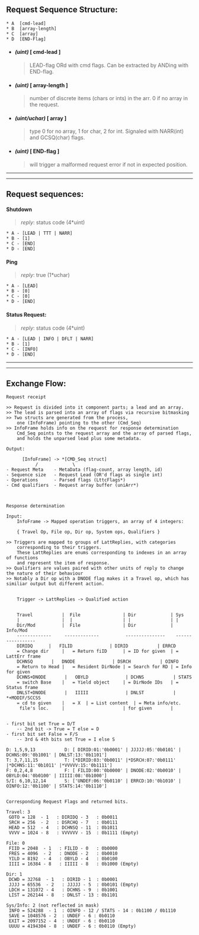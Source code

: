 Request Sequence Structure:
----------------------------------
    * A  [cmd-lead]      
    * B  [array-length]
    * C  [array]
    * D  [END-Flag]

-  #### _(uint)_       [ cmd-lead ]
   > LEAD-flag ORd with cmd flags. Can be extracted by ANDing with END-flag.
- #### _(uint)_       [ array-length ]
   > number of discrete items (chars or ints) in the arr. 0 if no array in the request.
- #### _(uint/uchar)_ [ array ]
   > type 0 for no array, 1 for char, 2 for int. Signaled with NARR(int) and GCSQ(char) flags.
- #### _(uint)_       [ END-flag ]
   > will trigger a malformed request error if not in expected position.

--------------------------------- 


--------------------------------- 

Request sequences:
----------------------------------

#### Shutdown
>   _reply_: status code (4*uint)

    * A - [LEAD | TTT | NARR]
    * B - [1]
    * C - [END]
    * D - [END]


#### Ping 
>  _reply_: true (1*uchar)

    * A - [LEAD]
    * B - [0]
    * C - [0]
    * D - [END]


#### Status Request:
>   _reply_: status code (4*uint)


    * A - [LEAD | INFO | DFLT | NARR]
    * B - [1]
    * C - [INFO]
    * D - [END]


--------------------------------- 


--------------------------------- 

Exchange Flow:
--------------------------------- 

    Request receipt 
    
    >> Request is divided into it component parts; a lead and an array.
    >> The lead is parsed into an array of flags via recursive bitmasking
    >> Two structs are generated from the process, 
        one (InfoFrame) pointing to the other (Cmd_Seq)
    >> InfoFrame holds info on the request for response determination
        Cmd_Seq points to the request array and the array of parsed flags,
        and holds the unparsed lead plus some metadata.

    Output:

          [InfoFrame] -> *[CMD_Seq struct]
               /             \
    - Request Meta    - MetaData (flag-count, array length, id)
    - Sequence size   - Request Lead (OR'd flags as single int)
    - Operations      - Parsed flags (LttcFlags*)
    - Cmd qualifiers  - Request array buffer (uniArr*)
    


    Response determination

    Input:
        InfoFrame -> Mapped operation triggers, an array of 4 integers: 

        { Travel Op, File op, Dir op, System ops, Qualifiers } 

    >> Triggers are mapped to groups of LattReplies, with categories
        corresponding to their triggers. 
        These LattReplies are enums corresponding to indexes in an array of functions
        and represent the item of response.
    >> Qualifiers are values paired with other units of reply to change the nature of their behaviour
    >> Notably a Dir op with a DNODE flag makes it a Travel op, which has similiar output but different action.
        

        Trigger -> LattReplies -> Qualified action

                
        Travel           |  File                | Dir             | Sys
        |                |  |                   | |               | |
        Dir/Mod          |  File                | Dir             | Info/Mod 
        -------------     -------------          ---------------    -----------------
        DIRIDQ      |   FILID              | DIRID           | ERRCD                          
        = Change dir     |   = Return fiID      | = ID for given  | = LattErr frame
        DCHNSQ       |   DNODE              | DSRCH           | OINFO    
        = Return to Head |   = Resident DirNode | = Search for RD | = Info for given              
        DCHNS+DNODE       |   OBYLD              | DCHNS           | STATS         
        = switch Base    |   = Yield object     | = DirNode IDs   | = Status frame
        DNLST+DNODE       |   IIIII              | DNLST           | *+MODIF/SCCSS
        = cd to given    |   = X  | = List content  | = Meta info/etc.   
         file's loc.     |                      | for given       |              
    
 
    - first bit set True = D/T
        -- 2nd bit -> True = T else = D
    - first bit set False = F/S
        -- 3rd & 4th bits set True = I else S

    D: 1,5,9,13           D: [ DIRID:01:'0b0001' | JJJJJ:05:'0b0101' | DCHNS:09:'0b1001' | DNLST:13:'0b1101']
    T: 3,7,11,15          T: [*DIRID:03:'0b0011' |*DSRCH:07:'0b0111' |*DCHNS:11:'0b1011' |*VVVVV:15:'0b1111']
    F: 0,2,4,8            F: [ FILID:00:'0b0000' | DNODE:02:'0b0010' | OBYLD:04:'0b0100' | IIIII:08:'0b1000']
    S/I: 6,10,12,14       S: ['UNDEF:06:'0b0110' | ERRCD:10:'0b1010' | OINFO:12:'0b1100' | STATS:14:'0b1110']


    Corresponding Request Flags and returned bits.  

    Travel: 3 
     GOTO = 128  - 1   : DIRIDQ - 3   : 0b0011
     SRCH = 256  - 2   : DSRCHQ - 7   : 0b0111
     HEAD = 512  - 4   : DCHNSQ - 11  : 0b1011
     VVVV = 1024 - 8   : VVVVVV - 15  : 0b1111 (Empty)
    
    File: 0 
     FIID = 2048  - 1   : FILID - 0   : 0b0000
     FRES = 4096  - 2   : DNODE - 2   : 0b0010
     YILD = 8192  - 4   : OBYLD - 4   : 0b0100
     IIII = 16384 - 8   : IIIII - 8   : 0b1000 (Empty) 
  
    Dir: 1
     DCWD = 32768  - 1   : DIRID - 1  : 0b0001
     JJJJ = 65536  - 2   : JJJJJ - 5  : 0b0101 (Empty)
     LDCH = 131072 - 4   : DCHNS - 9  : 0b1001
     LIST = 262144 - 8   : DNLST - 13 : 0b1101

    Sys/Info: 2 (not reflected in mask)
     INFO = 524288  - 1  : OINFO - 12 / STATS - 14 : 0b1100 / 0b1110
     SAVE = 1048576 - 2  : UNDEF - 6 : 0b0110
     EXIT = 2097152 - 4  : UNDEF - 6 : 0b0110
     UUUU = 4194304 - 8  : UNDEF - 6 : 0b0110 (Empty)

    



                        